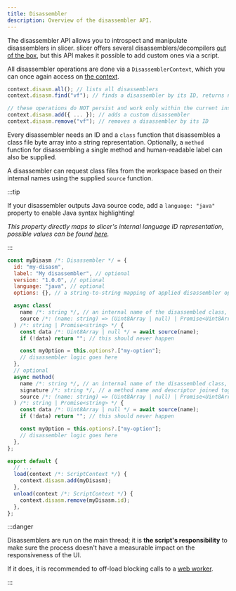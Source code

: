 ```yaml
---
title: Disassembler
description: Overview of the disassembler API.
---
```


The disassembler API allows you to introspect and manipulate disassemblers in slicer. slicer offers several disassemblers/decompilers [out of the box](/slicer/reference/disasm), but this API makes it possible to add custom ones via a script.

All disassembler operations are done via a `DisassemblerContext`, which you can once again access on [the context](/slicer/script/#context).

```js
context.disasm.all(); // lists all disassemblers
context.disasm.find("vf"); // finds a disassembler by its ID, returns null if not found; this example returns the Vineflower decompiler

// these operations do NOT persist and work only within the current instance of slicer
context.disasm.add({ ... }); // adds a custom disassembler
context.disasm.remove("vf"); // removes a disassembler by its ID
```

Every disassembler needs an ID and a `class` function that disassembles a class file byte array into a string representation.
Optionally, a `method` function for disassembling a single method and human-readable label can also be supplied.

A disassembler can request class files from the workspace based on their internal names using the supplied `source` function.

:::tip

If your disassembler outputs Java source code, add a `language: "java"` property to enable Java syntax highlighting!

_This property directly maps to slicer's internal language ID representation, possible values can be found [here](https://github.com/run-slicer/slicer/blob/main/src/lib/lang/index.ts#L3)._

:::

```js
const myDisasm /*: Disassembler */ = {
  id: "my-disasm",
  label: "My disassembler", // optional
  version: "1.0.0", // optional
  language: "java", // optional
  options: {}, // a string-to-string mapping of applied disassembler options, modified by slicer and scripts, optional

  async class(
    name /*: string */, // an internal name of the disassembled class, i.e. com/example/Main
    source /*: (name: string) => (Uint8Array | null) | Promise<Uint8Array | null> */
  ) /*: string | Promise<string> */ {
    const data /*: Uint8Array | null */ = await source(name);
    if (!data) return ""; // this should never happen

    const myOption = this.options?.["my-option"];
    // disassembler logic goes here
  },
  // optional
  async method(
    name /*: string */, // an internal name of the disassembled class, i.e. com/example/Main
    signature /*: string */, // a method name and descriptor joined together, i.e. main([Ljava/lang/String;)V
    source /*: (name: string) => (Uint8Array | null) | Promise<Uint8Array | null> */
  ) /*: string | Promise<string> */ {
    const data /*: Uint8Array | null */ = await source(name);
    if (!data) return ""; // this should never happen

    const myOption = this.options?.["my-option"];
    // disassembler logic goes here
  },
};

export default {
  // ...
  load(context /*: ScriptContext */) {
    context.disasm.add(myDisasm);
  },
  unload(context /*: ScriptContext */) {
    context.disasm.remove(myDisasm.id);
  },
};
```

:::danger

Disassemblers are run on the main thread; it is **the script's responsibility** to make sure the process doesn't have a measurable impact on the responsiveness of the UI.

If it does, it is recommended to off-load blocking calls to a [web worker](https://developer.mozilla.org/en-US/docs/Web/API/Web_Workers_API/Using_web_workers).

:::
